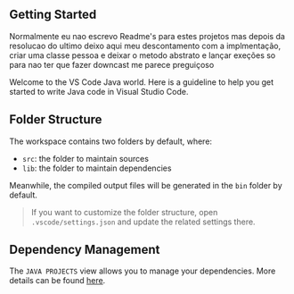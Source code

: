 ## Getting Started

<p>Normalmente eu nao escrevo Readme's para estes projetos mas depois da resolucao do ultimo deixo aqui meu descontamento com a implmentação, criar uma classe pessoa e deixar o metodo abstrato e lançar exeções so para nao ter que fazer downcast me parece preguiçoso</p>

Welcome to the VS Code Java world. Here is a guideline to help you get started to write Java code in Visual Studio Code.

## Folder Structure

The workspace contains two folders by default, where:

- `src`: the folder to maintain sources
- `lib`: the folder to maintain dependencies

Meanwhile, the compiled output files will be generated in the `bin` folder by default.

> If you want to customize the folder structure, open `.vscode/settings.json` and update the related settings there.

## Dependency Management

The `JAVA PROJECTS` view allows you to manage your dependencies. More details can be found [here](https://github.com/microsoft/vscode-java-dependency#manage-dependencies).
